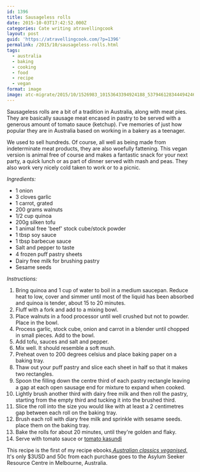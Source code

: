```yaml
---
id: 1396
title: Sausageless rolls
date: 2015-10-03T17:42:52.000Z
categories: Cate writing atravellingcook
layout: post
guid: 'https://atravellingcook.com/?p=1396'
permalink: /2015/10/sausageless-rolls.html
tags:
  - australia
  - baking
  - cooking
  - food
  - recipe
  - vegan
format: image
image: atc-migrate/2015/10/1526983_10153643394924188_5379461283444942465_n.jpg
---
```


Sausageless rolls are a bit of a tradition in Australia, along with meat pies. They are basically sausage meat encased in pastry to be served with a generous amount of tomato sauce (ketchup). I've memories of just how popular they are in Australia based on working in a bakery as a teenager.

We used to sell hundreds. Of course, all well as being made from indeterminate meat products, they are also woefully fattening. This vegan version is animal free of course and makes a fantastic snack for your next party, a quick lunch or as part of dinner served with mash and peas. They also work very nicely cold taken to work or to a picnic.

_Ingredients:_

-   1 onion
-   3 cloves garlic
-   1 carrot, grated
-   200 grams walnuts
-   1/2 cup quinoa
-   200g silken tofu
-   1 animal free 'beef' stock cube/stock powder
-   1 tbsp soy sauce
-   1 tbsp barbecue sauce
-   Salt and pepper to taste
-   4 frozen puﬀ pastry sheets
-   Dairy free milk for brushing pastry
-   Sesame seeds

_Instructions:_

1.  Bring quinoa and 1 cup of water to boil in a medium saucepan. Reduce heat to low, cover and simmer until most of the liquid has been absorbed and quinoa is tender, about 15 to 20 minutes.
2.  Fluﬀ with a fork and add to a mixing bowl.
3.  Place walnuts in a food processor until well crushed but not to powder. Place in the bowl.
4.  Process garlic, stock cube, onion and carrot in a blender until chopped in small pieces. Add to the bowl.
5.  Add tofu, sauces and salt and pepper.
6.  Mix well. It should resemble a soft mush.
7.  Preheat oven to 200 degrees celsius and place baking paper on a baking tray.
8.  Thaw out your puﬀ pastry and slice each sheet in half so that it makes two rectangles.
9.  Spoon the ﬁlling down the centre third of each pastry rectangle leaving a gap at each open sausage end for mixture to expand when cooked.
10. Lightly brush another third with dairy free milk and then roll the pastry, starting from the empty third and tucking it into the brushed third.
11. Slice the roll into the size you would like with at least a 2 centimetres gap between each roll on the baking tray.
12. Brush each roll with diary free milk and sprinkle with sesame seeds. place them on the baking tray.
13. Bake the rolls for about 20 minutes, until they're golden and ﬂaky.
14. Serve with tomato sauce or [tomato kasundi](https://atravellingcook.com/2014/11/tomato-kasundi.html)

This recipe is the first of my recipe ebooks,[_Australian classics veganised._](https://sellfy.com/p/2sEt/) It's only $3USD and 50c from each purchase goes to the Asylum Seeker Resource Centre in Melbourne, Australia.
